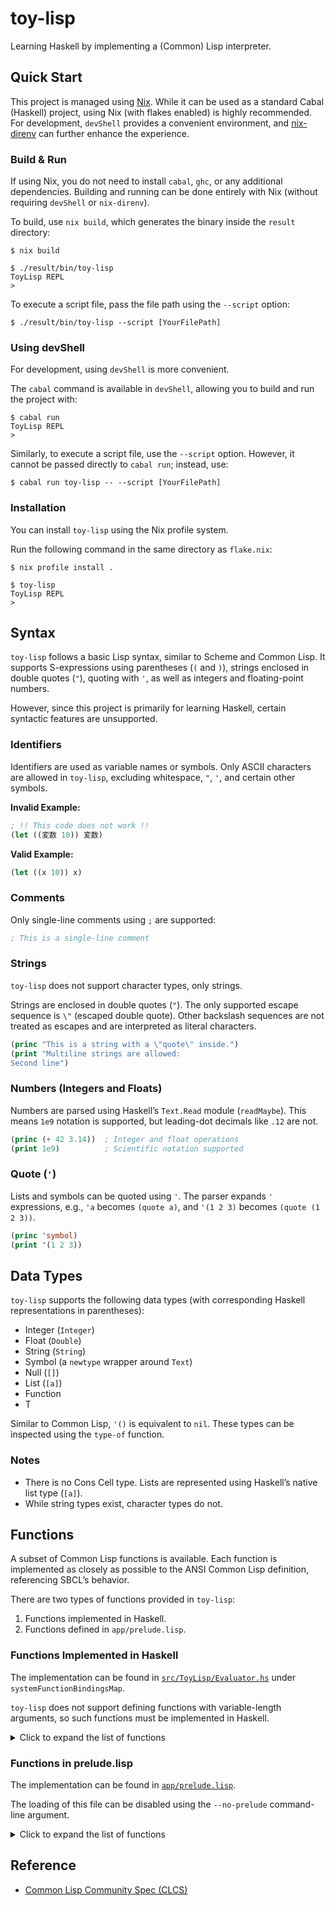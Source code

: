 # toy-lisp

Learning Haskell by implementing a (Common) Lisp interpreter.

## Quick Start

This project is managed using [Nix](https://nixos.org/).
While it can be used as a standard Cabal (Haskell) project, using Nix (with flakes enabled) is highly recommended.
For development, `devShell` provides a convenient environment, and [nix-direnv](https://github.com/nix-community/nix-direnv) can further enhance the experience.

### Build & Run

If using Nix, you do not need to install `cabal`, `ghc`, or any additional dependencies.
Building and running can be done entirely with Nix (without requiring `devShell` or `nix-direnv`).

To build, use `nix build`, which generates the binary inside the `result` directory:

```console
$ nix build

$ ./result/bin/toy-lisp
ToyLisp REPL
>
```

To execute a script file, pass the file path using the `--script` option:

```console
$ ./result/bin/toy-lisp --script [YourFilePath]
```

### Using devShell

For development, using `devShell` is more convenient.

The `cabal` command is available in `devShell`, allowing you to build and run the project with:

```console
$ cabal run
ToyLisp REPL
>
```

Similarly, to execute a script file, use the `--script` option.
However, it cannot be passed directly to `cabal run`; instead, use:

```console
$ cabal run toy-lisp -- --script [YourFilePath]
```

### Installation

You can install `toy-lisp` using the Nix profile system.

Run the following command in the same directory as `flake.nix`:

```console
$ nix profile install .

$ toy-lisp
ToyLisp REPL
>
```

## Syntax

`toy-lisp` follows a basic Lisp syntax, similar to Scheme and Common Lisp.
It supports S-expressions using parentheses (`(` and `)`), strings enclosed in double quotes (`"`), quoting with `'`, as well as integers and floating-point numbers.

However, since this project is primarily for learning Haskell, certain syntactic features are unsupported.

### Identifiers

Identifiers are used as variable names or symbols.
Only ASCII characters are allowed in `toy-lisp`, excluding whitespace, `"`, `'`, and certain other symbols.

**Invalid Example:**

```lisp
; !! This code does not work !!
(let ((変数 10)) 変数)
```

**Valid Example:**

```lisp
(let ((x 10)) x)
```

### Comments

Only single-line comments using `;` are supported:

```lisp
; This is a single-line comment
```

### Strings

`toy-lisp` does not support character types, only strings.

Strings are enclosed in double quotes (`"`).
The only supported escape sequence is `\"` (escaped double quote).
Other backslash sequences are not treated as escapes and are interpreted as literal characters.

```lisp
(princ "This is a string with a \"quote\" inside.")
(print "Multiline strings are allowed:
Second line")
```

### Numbers (Integers and Floats)

Numbers are parsed using Haskell’s `Text.Read` module (`readMaybe`).
This means `1e9` notation is supported, but leading-dot decimals like `.12` are not.

```lisp
(princ (+ 42 3.14))  ; Integer and float operations
(print 1e9)          ; Scientific notation supported
```

### Quote (`'`)

Lists and symbols can be quoted using `'`.
The parser expands `'` expressions, e.g., `'a` becomes `(quote a)`, and `'(1 2 3)` becomes `(quote (1 2 3))`.

```lisp
(princ 'symbol)
(print '(1 2 3))
```

## Data Types

`toy-lisp` supports the following data types (with corresponding Haskell representations in parentheses):

- Integer (`Integer`)
- Float (`Double`)
- String (`String`)
- Symbol (a `newtype` wrapper around `Text`)
- Null (`[]`)
- List (`[a]`)
- Function
- T

Similar to Common Lisp, `'()` is equivalent to `nil`.
These types can be inspected using the `type-of` function.

### Notes

- There is no Cons Cell type. Lists are represented using Haskell’s native list type (`[a]`).
- While string types exist, character types do not.

## Functions

A subset of Common Lisp functions is available.
Each function is implemented as closely as possible to the ANSI Common Lisp definition, referencing SBCL’s behavior.

There are two types of functions provided in `toy-lisp`:

1. Functions implemented in Haskell.
2. Functions defined in `app/prelude.lisp`.

### Functions Implemented in Haskell

The implementation can be found in [`src/ToyLisp/Evaluator.hs`](src/ToyLisp/Evaluator.hs) under `systemFunctionBindingsMap`.

`toy-lisp` does not support defining functions with variable-length arguments, so such functions must be implemented in Haskell.

<details>
<summary>Click to expand the list of functions</summary>

- `*`
- `+`
- `-`
- `/`
- `/=`
- `<`
- `<=`
- `=`
- `>`
- `>=`
- `and`
- `car`
- `cdr`
- `defparameter`
- `defun`
- `defvar`
- `eq`
- `eql`
- `equal`
- `equalp`
- `if`
- `let`
- `list`
- `nthcdr`
- `or`
- `princ`
- `prog1`
- `progn`
- `quote`
- `setq`
- `type-of`

</details>

### Functions in prelude.lisp

The implementation can be found in [`app/prelude.lisp`](app/prelude.lisp).

The loading of this file can be disabled using the `--no-prelude` command-line argument.

<details>
<summary>Click to expand the list of functions</summary>

- `print`
- `terpri`
- `not`
- `null`
- `atom`
- `listp`
- `first`
- `second`
- `third`
- `fourth`
- `fifth`
- `sixth`
- `seventh`
- `eighth`
- `ninth`
- `tenth`
- `nth`
- `rest`
- `last`
- Various `car`/`cdr` compositions (`caar`, `cadr`, ..., `cddddr`)

</details>

## Reference

- [Common Lisp Community Spec (CLCS)](https://cl-community-spec.github.io/pages/index.html)
